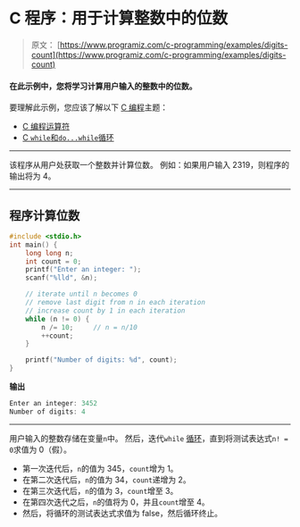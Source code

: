 # C 程序：用于计算整数中的位数

> 原文： [https://www.programiz.com/c-programming/examples/digits-count](https://www.programiz.com/c-programming/examples/digits-count)

#### 在此示例中，您将学习计算用户输入的整数中的位数。

要理解此示例，您应该了解以下 [C 编程](/c-programming "C tutorial")主题：

*   [C 编程运算符](/c-programming/c-operators)
*   [C `while`和`do...while`循环](/c-programming/c-do-while-loops)

* * *

该程序从用户处获取一个整数并计算位数。 例如：如果用户输入 2319，则程序的输出将为 4。

* * *

## 程序计算位数

```c
#include <stdio.h>
int main() {
    long long n;
    int count = 0;
    printf("Enter an integer: ");
    scanf("%lld", &n);

    // iterate until n becomes 0
    // remove last digit from n in each iteration
    // increase count by 1 in each iteration
    while (n != 0) {
        n /= 10;     // n = n/10
        ++count;
    }

    printf("Number of digits: %d", count);
} 
```

**输出**

```c
Enter an integer: 3452
Number of digits: 4 
```

* * *

用户输入的整数存储在变量`n`中。 然后，迭代`while` [循环](https://www.programiz.com/c-programming/c-do-while-loops)，直到将测试表达式`n! = 0`求值为 0（假）。

*   第一次迭代后，`n`的值为 345，`count`增为 1。
*   在第二次迭代后，`n`的值为 34，`count`递增为 2。
*   在第三次迭代后，`n`的值为 3，`count`增至 3。
*   在第四次迭代之后，`n`的值将为 0，并且`count`增至 4。
*   然后，将循环的测试表达式求值为 false，然后循环终止。